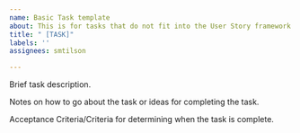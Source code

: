 ```yaml
---
name: Basic Task template
about: This is for tasks that do not fit into the User Story framework
title: " [TASK]"
labels: ''
assignees: smtilson

---
```


Brief task description.

Notes on how to go about the task or ideas for completing the task.

Acceptance Criteria/Criteria for determining when the task is complete.
